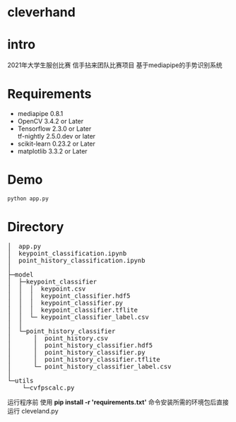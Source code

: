 # cleverhand

# intro
2021年大学生服创比赛 信手拈来团队比赛项目
基于mediapipe的手势识别系统

# Requirements
* mediapipe 0.8.1
* OpenCV 3.4.2 or Later
* Tensorflow 2.3.0 or Later<br>tf-nightly 2.5.0.dev or later 
* scikit-learn 0.23.2 or Later 
* matplotlib 3.3.2 or Later 

# Demo
```bash
python app.py
```
# Directory
<pre>
│  app.py
│  keypoint_classification.ipynb
│  point_history_classification.ipynb
│  
├─model
│  ├─keypoint_classifier
│  │  │  keypoint.csv
│  │  │  keypoint_classifier.hdf5
│  │  │  keypoint_classifier.py
│  │  │  keypoint_classifier.tflite
│  │  └─ keypoint_classifier_label.csv
│  │          
│  └─point_history_classifier
│      │  point_history.csv
│      │  point_history_classifier.hdf5
│      │  point_history_classifier.py
│      │  point_history_classifier.tflite
│      └─ point_history_classifier_label.csv
│          
└─utils
    └─cvfpscalc.py
</pre>
运行程序前 使用 **pip install -r 'requirements.txt'** 命令安装所需的环境包后直接运行 cleveland.py  